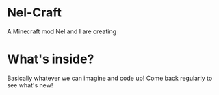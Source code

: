 # Nel-Craft
A Minecraft mod Nel and I are creating

# What's inside?
Basically whatever we can imagine and code up! Come back regularly to see what's new!
